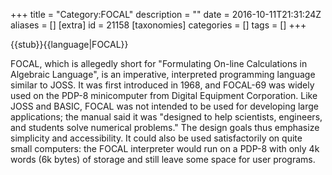 +++
title = "Category:FOCAL"
description = ""
date = 2016-10-11T21:31:24Z
aliases = []
[extra]
id = 21158
[taxonomies]
categories = []
tags = []
+++

{{stub}}{{language|FOCAL}}

FOCAL, which is allegedly short for "Formulating On-line Calculations in Algebraic Language", is an imperative, interpreted programming language similar to JOSS. It was first introduced in 1968, and FOCAL-69 was widely used on the PDP-8 minicomputer from Digital Equipment Corporation. Like JOSS and BASIC, FOCAL was not intended to be used for developing large applications; the manual said it was "designed to help scientists, engineers, and students solve numerical problems." The design goals thus emphasize simplicity and accessibility. It could also be used satisfactorily on quite small computers: the FOCAL interpreter would run on a PDP-8 with only 4k words (6k bytes) of storage and still leave some space for user programs.
